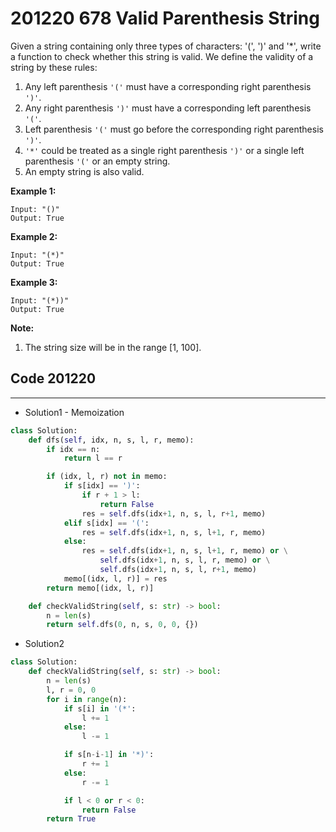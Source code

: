 # 201220 678 Valid Parenthesis String

Given a string containing only three types of characters: '(', ')' and '*', write a function to check whether this string is valid. We define the validity of a string by these rules:

1. Any left parenthesis `'('` must have a corresponding right parenthesis `')'`.
2. Any right parenthesis `')'` must have a corresponding left parenthesis `'('`.
3. Left parenthesis `'('` must go before the corresponding right parenthesis `')'`.
4. `'*'` could be treated as a single right parenthesis `')'` or a single left parenthesis `'('` or an empty string.
5. An empty string is also valid.



**Example 1:**

```
Input: "()"
Output: True
```



**Example 2:**

```
Input: "(*)"
Output: True
```



**Example 3:**

```
Input: "(*))"
Output: True
```



**Note:**

1. The string size will be in the range [1, 100].



## Code 201220

---

* Solution1 - Memoization

```python
class Solution:
    def dfs(self, idx, n, s, l, r, memo):
        if idx == n:
            return l == r

        if (idx, l, r) not in memo:
            if s[idx] == ')':
                if r + 1 > l:
                    return False
                res = self.dfs(idx+1, n, s, l, r+1, memo)
            elif s[idx] == '(':
                res = self.dfs(idx+1, n, s, l+1, r, memo)
            else:
                res = self.dfs(idx+1, n, s, l+1, r, memo) or \
                    self.dfs(idx+1, n, s, l, r, memo) or \
                    self.dfs(idx+1, n, s, l, r+1, memo)
            memo[(idx, l, r)] = res
        return memo[(idx, l, r)]

    def checkValidString(self, s: str) -> bool:
        n = len(s)
        return self.dfs(0, n, s, 0, 0, {})
```

* Solution2

```python
class Solution:
    def checkValidString(self, s: str) -> bool:
        n = len(s)
        l, r = 0, 0
        for i in range(n):
            if s[i] in '(*':
                l += 1
            else:
                l -= 1

            if s[n-i-1] in '*)':
                r += 1
            else:
                r -= 1

            if l < 0 or r < 0:
                return False
        return True
```

